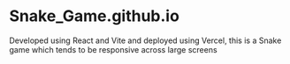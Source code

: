 # Snake_Game.github.io

<p>Developed using React and Vite and deployed using Vercel, this is a Snake game which tends to be responsive across large screens<p>